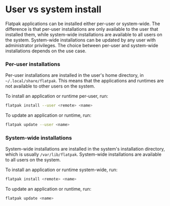 # User vs system install

Flatpak applications can be installed either per-user or system-wide. The
difference is that per-user installations are only available to the user
that installed them, while system-wide installations are available to all
users on the system. System-wide installations can be updated by any user
with administrator privileges. The choice between per-user and
system-wide installations depends on the use case.

### Per-user installations

Per-user installations are installed in the user's home
directory, in `~/.local/share/flatpak`. This means that the applications
and runtimes are not available to other users on the system.

To install an application or runtime per-user, run:

```bash
flatpak install --user <remote> <name>
```

To update an application or runtime, run:

```bash
flatpak update --user <name>
```

### System-wide installations

System-wide installations are installed in the system's installation
directory, which is usually `/var/lib/flatpak`. System-wide installations
are available to all users on the system.

To install an application or runtime system-wide, run:

```bash
flatpak install <remote> <name>
```

To update an application or runtime, run:

```bash
flatpak update <name>
```
